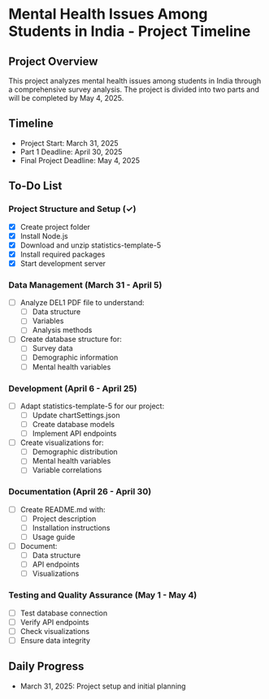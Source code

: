 # Mental Health Issues Among Students in India - Project Timeline

## Project Overview
This project analyzes mental health issues among students in India through a comprehensive survey analysis. The project is divided into two parts and will be completed by May 4, 2025.

## Timeline
- Project Start: March 31, 2025
- Part 1 Deadline: April 30, 2025
- Final Project Deadline: May 4, 2025

## To-Do List

### Project Structure and Setup (✓)
- [x] Create project folder
- [x] Install Node.js
- [x] Download and unzip statistics-template-5
- [x] Install required packages
- [x] Start development server

### Data Management (March 31 - April 5)
- [ ] Analyze DEL1 PDF file to understand:
  - [ ] Data structure
  - [ ] Variables
  - [ ] Analysis methods
- [ ] Create database structure for:
  - [ ] Survey data
  - [ ] Demographic information
  - [ ] Mental health variables

### Development (April 6 - April 25)
- [ ] Adapt statistics-template-5 for our project:
  - [ ] Update chartSettings.json
  - [ ] Create database models
  - [ ] Implement API endpoints
- [ ] Create visualizations for:
  - [ ] Demographic distribution
  - [ ] Mental health variables
  - [ ] Variable correlations

### Documentation (April 26 - April 30)
- [ ] Create README.md with:
  - [ ] Project description
  - [ ] Installation instructions
  - [ ] Usage guide
- [ ] Document:
  - [ ] Data structure
  - [ ] API endpoints
  - [ ] Visualizations

### Testing and Quality Assurance (May 1 - May 4)
- [ ] Test database connection
- [ ] Verify API endpoints
- [ ] Check visualizations
- [ ] Ensure data integrity

## Daily Progress
- March 31, 2025: Project setup and initial planning 